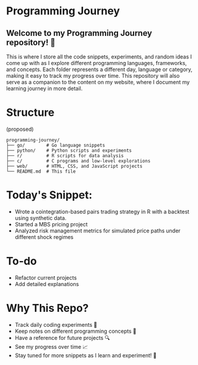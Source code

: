 # Programming Journey

## Welcome to my Programming Journey repository! 🚀

This is where I store all the code snippets, experiments, and random ideas I come up with as I explore different programming languages, frameworks, and concepts. Each folder represents a different day, language or category, making it easy to track my progress over time.
This repository will also serve as a companion to the content on my website, where I document my learning journey in more detail.


# Structure
(proposed)

```
programming-journey/
├── go/        # Go language snippets
├── python/    # Python scripts and experiments
├── r/         # R scripts for data analysis
├── c/         # C programs and low-level explorations
├── web/       # HTML, CSS, and JavaScript projects
└── README.md  # This file
```

# Today's Snippet:

- Wrote a cointegration-based pairs trading strategy in R with a backtest using synthetic data.
- Started a MBS pricing project
- Analyzed risk management metrics for simulated price paths under different shock regimes

# To-do
- Refactor current projects
- Add detailed explanations

# Why This Repo?

- Track daily coding experiments 📅
- Keep notes on different programming concepts 📝
- Have a reference for future projects 🔍
- See my progress over time 📈
- Stay tuned for more snippets as I learn and experiment! 🚀
